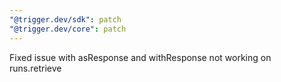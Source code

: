 ```yaml
---
"@trigger.dev/sdk": patch
"@trigger.dev/core": patch
---
```


Fixed issue with asResponse and withResponse not working on runs.retrieve
